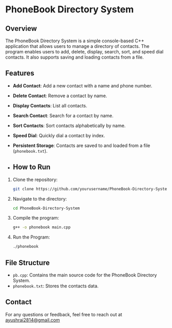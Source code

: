 # PhoneBook Directory System

## Overview
The PhoneBook Directory System is a simple console-based C++ application that allows users to manage a directory of contacts. The program enables users to add, delete, display, search, sort, and speed dial contacts. It also supports saving and loading contacts from a file.

## Features
- **Add Contact**: Add a new contact with a name and phone number.
- **Delete Contact**: Remove a contact by name.
- **Display Contacts**: List all contacts.
- **Search Contact**: Search for a contact by name.
- **Sort Contacts**: Sort contacts alphabetically by name.
- **Speed Dial**: Quickly dial a contact by index.
- **Persistent Storage**: Contacts are saved to and loaded from a file (`phonebook.txt`).

- ## How to Run
1. Clone the repository:
   ```bash
   git clone https://github.com/yourusername/PhoneBook-Directory-System.git

2. Navigate to the directory:
    ```bash
    cd PhoneBook-Directory-System

3. Compile the program:
    ```bash
    g++ -o phonebook main.cpp
    
4. Run the Program:
   ```bash
   ./phonebook
   ```

## File Structure
   
- `pb.cpp`: Contains the main source code for the PhoneBook Directory System.
- `phonebook.txt`: Stores the contacts data.

## Contact
For any questions or feedback, feel free to reach out at ayushrai2814@gmail.com
 
